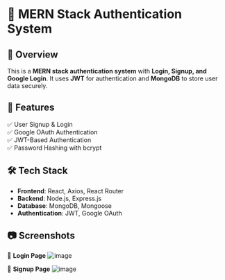 # 🔐 MERN Stack Authentication System  

## 📌 Overview  
This is a **MERN stack authentication system** with **Login, Signup, and Google Login**. It uses **JWT** for authentication and **MongoDB** to store user data securely.  

## 🚀 Features  
✅ User Signup & Login  
✅ Google OAuth Authentication  
✅ JWT-Based Authentication  
✅ Password Hashing with bcrypt  

## 🛠️ Tech Stack  
- **Frontend**: React, Axios, React Router  
- **Backend**: Node.js, Express.js  
- **Database**: MongoDB, Mongoose  
- **Authentication**: JWT, Google OAuth  

## 📷 Screenshots  
🔹 **Login Page**  ![image](https://github.com/user-attachments/assets/a56139df-6f8a-4725-aa56-668afc05afc6)

🔹 **Signup Page**  ![image](https://github.com/user-attachments/assets/1bdb27fb-dc81-447b-84d4-5eb5a86d656b)



